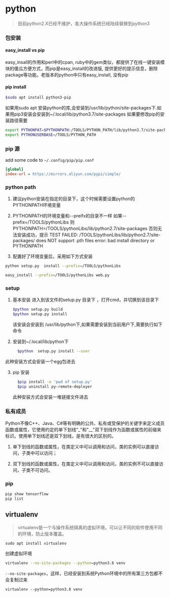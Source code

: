 python
====

> 目前python2.X已经不维护，各大操作系统已经陆续替换到python3

### 包安装

#### easy_install vs pip
easy_insall的作用和perl中的cpan, ruby中的gem类似，都提供了在线一键安装模块的傻瓜方便方式，而pip是easy_install的改进版, 提供更好的提示信息，删除package等功能。老版本的python中只有easy_install, 没有pip

#### pip install
```sh
$sudo apt install python3-pip
```
如果用sudo apt 安装python的库,会安装到/usr/lib/python/site-packages下.如果用pip3安装会安装到~/.local/lib/python3.7/site-packages
如果要修改pip的安装路径需要

```sh
export PYTHONPAT=$PYTHONPATH:/TOOLS/PYTHON_PATH/lib/python3.7/site-packages
export PYTHONUSERBASE=/TOOLS/PYTHON_PATH
```
### pip 源
add some code to `~/.config/pip/pip.conf`
```ini
[global]
index-url = https://mirrors.aliyun.com/pypi/simple/
```
### python path

1. 建议python安装在指定的目录下，这个时候需要设置python的PYTHONPATH环境变量

2. PYTHONPATH的环境变量和--preifx的目录不一样
	如果--prefix=/TOOLS/pythonLibs
	则PYTHONPATH=/TOOLS/pythonLibs/lib/python2.7/site-packages
	否则无法安装成功，提示
	TEST FAILED: /TOOLS/pythonLibs/lib/python2.7/site-packages/ does NOT support .pth files
	error: bad install directory or PYTHONPATH
	
3. 配置好了环境变量后，采用如下方式安装

  ```sh
  python setup.py  install --prefix=/TOOLS/pythonLibs
  ```

  ```sh
  easy_install --prefix=/TOOLS/pythonLibs web.py
  ```

### setup

1. 基本安装
	进入到该文件的setup.py 目录下 ，打开cmd，并切换到该目录下
	
	```sh
	$python setup.py build 
	$python setup.py install
	```
	
	该安装会安装到 /usr/lib/python下,如果需要安装到当前用户下,需要执行如下命令
	
2. 安装到~/.local/lib/python下

   ```sh
     $python  setup.py install --user
   ```

   

此种安装方式会安装一个egg包进去

3. pip 安装

   ```sh
     $pip install -e 'pwd of setup.py'		
     $pip uninstall py-remote-deployer
   ```

     此种安装方式会安装一堆链接文件进去

### 私有成员
Python不像C++、Java、C#等有明确的公共、私有或受保护的关键字来定义成员函数或属性，它使用约定的单下划线“_"和"__"双下划线作为函数或属性的前缀来标识。使用单下划线还是双下划线，是有很大的区别的。

1. 单下划线的函数或属性，在类定义中可以调用和访问，类的实例可以直接访问，子类中可以访问；

2. 双下划线的函数或属性，在类定义中可以调用和访问，类的实例不可以直接访问，子类不可访问。


### pip
```sh
pip show tensorflow
pip list
```



## virtualenv

> virtualenv是一个与操作系统隔离的虚拟环境，可以让不同的软件使用不同的环境，防止版本覆盖。

 ```
sudo apt install virtualenv
 ```

 创建虚拟环境

 ```sh
virtualenv --no-site-packages --python=python3.6 venv
 ```

 `--no-site-packages`，这样，已经安装到系统Python环境中的所有第三方包都不会复制过来

```
virtualenv --python=python3.8 venv
```


